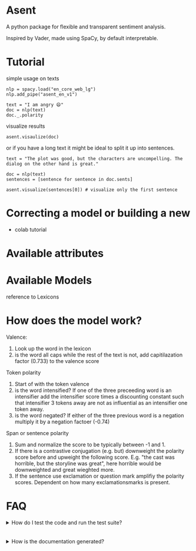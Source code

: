 # Asent
A python package for flexible and transparent sentiment analysis.

Inspired by Vader, made using SpaCy, by default interpretable.


# Tutorial

simple usage on texts

```
nlp = spacy.load("en_core_web_lg")
nlp.add_pipe("asent_en_v1") 

text = "I am angry 😄"
doc = nlp(text)
doc._.polarity
```

visualize results
```
asent.visaulize(doc)
```

or if you have a long text it might be ideal to split it up into sentences.

```
text = "The plot was good, but the characters are uncompelling. The dialog on the other hand is great."

doc = nlp(text)
sentences = [sentence for sentence in doc.sents]

asent.visualize(sentences[0]) # visualize only the first sentence
```

# Correcting a model or building a new
- colab tutorial


# Available attributes

# Available Models
reference to Lexicons


# How does the model work?

Valence:
 1) Look up the word in the lexicon
 2) is the word all caps while the rest of the text is not, add capitilazation factor (0.733) to the valence score

Token polarity
 1) Start of with the token valence
 2) is the word intensified? If one of the three preceeding word is an intensifier add the intensifier score times a discounting constant such that intensifier 3 tokens away are not as influential as an intensifier one token away.
 3) is the word negated? If either of the three previous word is a negation multiply it by a negation factoer (-0.74)

Span or sentence polarity
1) Sum and normalize the score to be typically between -1 and 1.
2) If there is a contrastive conjugation (e.g. but) downweight the polarity score before and upweight the following score. E.g. "the cast was horrible, but the storyline was great", here horrible would be downweighted and great wieghted more.
3) If the sentence use exclamation or question mark amplifiy the polarity scores. Dependent on how many exclamationsmarks is present.

# FAQ


<details>
  <summary>How do I test the code and run the test suite?</summary>


asent comes with an extensive test suite. In order to run the tests, you'll usually want to clone the repository and build asent from the source. This will also install the required development dependencies and test utilities defined in the requirements.txt.


```
pip install -r requirements.txt
pip install pytest

python -m pytest
```

which will run all the test in the `asent/tests` folder.

Specific tests can be run using:

```
python -m pytest augmenty/tests/desired_test.py
```

**Code Coverage**
If you want to check code coverage you can run the following:
```
pip install pytest-cov

python -m pytest --cov=.
```


</details>


<br /> 



<br /> 

<details>
  <summary>How is the documentation generated?</summary>

  augmenty uses [sphinx](https://www.sphinx-doc.org/en/master/index.html) to generate documentation. It uses the [Furo](https://github.com/pradyunsg/furo) theme with a custom styling.

  To make the documentation you can run:
  
  ```
  # install sphinx, themes and extensions
  pip install sphinx furo sphinx-copybutton sphinxext-opengraph

  # generate html from documentations

  make -C docs html
  ```
  
</details>


<br /> 
